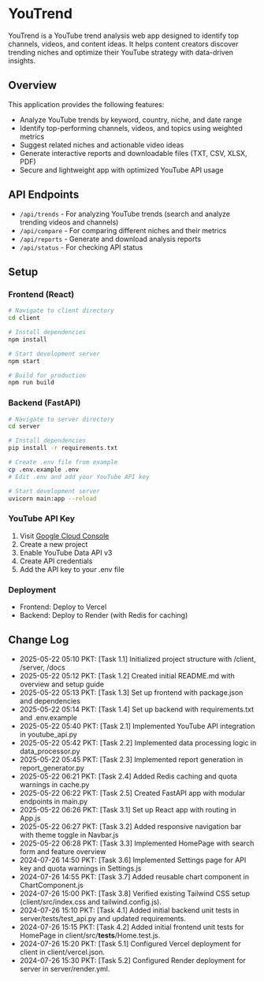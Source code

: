 # YouTrend

YouTrend is a YouTube trend analysis web app designed to identify top channels, videos, and content ideas. It helps content creators discover trending niches and optimize their YouTube strategy with data-driven insights.

## Overview

This application provides the following features:
- Analyze YouTube trends by keyword, country, niche, and date range
- Identify top-performing channels, videos, and topics using weighted metrics
- Suggest related niches and actionable video ideas
- Generate interactive reports and downloadable files (TXT, CSV, XLSX, PDF)
- Secure and lightweight app with optimized YouTube API usage

## API Endpoints

- `/api/trends` - For analyzing YouTube trends (search and analyze trending videos and channels)
- `/api/compare` - For comparing different niches and their metrics
- `/api/reports` - Generate and download analysis reports
- `/api/status` - For checking API status

## Setup

### Frontend (React)
```bash
# Navigate to client directory
cd client

# Install dependencies
npm install

# Start development server
npm start

# Build for production
npm run build
```

### Backend (FastAPI)
```bash
# Navigate to server directory
cd server

# Install dependencies
pip install -r requirements.txt

# Create .env file from example
cp .env.example .env
# Edit .env and add your YouTube API key

# Start development server
uvicorn main:app --reload
```

### YouTube API Key
1. Visit [Google Cloud Console](https://console.cloud.google.com/)
2. Create a new project
3. Enable YouTube Data API v3
4. Create API credentials
5. Add the API key to your .env file

### Deployment
- Frontend: Deploy to Vercel
- Backend: Deploy to Render (with Redis for caching)

## Change Log

- 2025-05-22 05:10 PKT: [Task 1.1] Initialized project structure with /client, /server, /docs
- 2025-05-22 05:12 PKT: [Task 1.2] Created initial README.md with overview and setup guide
- 2025-05-22 05:13 PKT: [Task 1.3] Set up frontend with package.json and dependencies
- 2025-05-22 05:14 PKT: [Task 1.4] Set up backend with requirements.txt and .env.example
- 2025-05-22 05:40 PKT: [Task 2.1] Implemented YouTube API integration in youtube_api.py
- 2025-05-22 05:42 PKT: [Task 2.2] Implemented data processing logic in data_processor.py
- 2025-05-22 05:45 PKT: [Task 2.3] Implemented report generation in report_generator.py
- 2025-05-22 06:21 PKT: [Task 2.4] Added Redis caching and quota warnings in cache.py
- 2025-05-22 06:22 PKT: [Task 2.5] Created FastAPI app with modular endpoints in main.py
- 2025-05-22 06:26 PKT: [Task 3.1] Set up React app with routing in App.js
- 2025-05-22 06:27 PKT: [Task 3.2] Added responsive navigation bar with theme toggle in Navbar.js
- 2025-05-22 06:28 PKT: [Task 3.3] Implemented HomePage with search form and feature overview
- 2024-07-26 14:50 PKT: [Task 3.6] Implemented Settings page for API key and quota warnings in Settings.js
- 2024-07-26 14:55 PKT: [Task 3.7] Added reusable chart component in ChartComponent.js
- 2024-07-26 15:00 PKT: [Task 3.8] Verified existing Tailwind CSS setup (client/src/index.css and tailwind.config.js).
- 2024-07-26 15:10 PKT: [Task 4.1] Added initial backend unit tests in server/tests/test_api.py and updated requirements.
- 2024-07-26 15:15 PKT: [Task 4.2] Added initial frontend unit tests for HomePage in client/src/__tests__/Home.test.js.
- 2024-07-26 15:20 PKT: [Task 5.1] Configured Vercel deployment for client in client/vercel.json.
- 2024-07-26 15:30 PKT: [Task 5.2] Configured Render deployment for server in server/render.yml.
